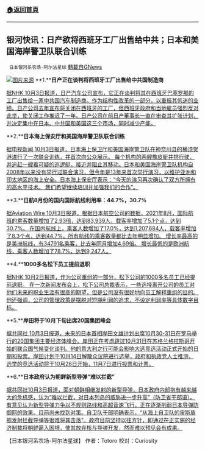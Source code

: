 ###  [:house:返回首頁](https://github.com/ourhimalayas/txt)
---


## 银河快讯：日产欲将西班牙工厂出售给中共；日本和美国海岸警卫队联合训练
` 日本银河系农场-阿尔法星球` [轉載自GNews](https://gnews.org/zh-hans/1572242/)

![](https://assets.gnews.org/wp-content/uploads/2021/10/图片1-10.png)[图片来源](https://china.kyodonews.net/)
**1.****日产正在谈判将西班牙工厂出售给中共国制造商**

[据NHK  10月3日报道，日产汽车公司宣布，它正在谈判将其在西班牙巴塞罗那的工厂出售给一家中共国汽车制造商。作为结构性改革的一部分，以重振其低迷的业绩。日产公司去年宣布将关闭在西班牙的工厂，但西班牙政府和当地雇员强烈反对此举，使关闭工作推迟了一年。日产公司在前日产董事长一直在审查其扩张计划，并决定集中在日本、中共国和美国这三个市场，同时减少产能。](https://www3.nhk.or.jp/news/html/20211003/k10013288801000.html?utm_int=news-business_contents_news-main_002)

**2.****日本海上保安厅和美国海岸警卫队联合训练**

[据电视新闻 10月3日报道，日本海上保卫厅和美国海岸警卫队在神奈川县的横须贺港进行了一次联合训练，并首次向公众展示。 每个机构的两艘橡皮艇并排行驶，并追赶一艘看可疑的巡逻艇，接近并阻止其移动。日本和美国海岸警卫队机构自2008年以来没有举行过联合演习，但今年是13年来首次举行演习，以维护亚洲和印太地区的海上安全。日本海上保安厅表示：“今天的演习再次确认了双方所拥有的高水平技术。 我们希望继续培训并加强我们的合作”。](https://news.yahoo.co.jp/articles/e199e4b23c17465be532993991317fa6282f3fd5)

**3.****日航8月份的国内国际航线利用率：44.7%，30.7%**

[据Aviation Wire 10月3日报道，根据日本航空公司的数据，2021年8月，国际航班的乘客数量增加了2.93倍，达到83,939人，载客率增加了5.1个点，达到30.7%。 在国内航线上，乘客人数增加了17.0%，达到1,207,684人，载客率增加了8.3个点，达到44.7%。所有航线的乘客数量都比去年明显增加。 增长率最高的是美洲航线，有34791名乘客，比去年同月增加4.69倍。 增长最低的是欧洲航线，乘客人数增加了78.7%，达到9,247人。](https://news.yahoo.co.jp/articles/595dd81635364cd2afe26f7ed9ddf02063e87cd0)

**4.****1000多名松下员工提前退职**

[据NHK  10月2日报道，作为公司重组的一部分，松下公司的1000多名员工已经提前退职。 在一次新闻发布会上，松下公司总裁表示，一些选择离开公司的员工对他们未来的职业生涯有很高的期望，但是公司没有很好地向员工解释重组的目的。他还强调，公司的管理政策是摆脱对短期利润的追求，不设定利润率等具体数字目标。](https://www3.nhk.or.jp/news/html/20211002/k10013287411000.html?utm_int=all_side_business-ranking_001)

**5.****岸田将于10月下旬出席20国集团峰会**

[据共同社 10月3日报道，未来的日本首相岸田文雄计划出席10月30-31日在罗马举行的20国集团主要经济体峰会。岸田正在考虑跳过10月31日在苏格兰格拉斯哥开始的联合国气候变化谈判。他的意大利之行可能会影响大选竞选活动正式开始的日期和投票。岸田计划于10月14日解散众议院进行选举，政府和执政党人士推测，选举的竞选活动将于10月26日开始，11月7日进行投票和计票。](https://english.kyodonews.net/news/2021/10/863bcb59be30-update1-japans-kishida-to-attend-g-20-summit-in-late-oct-govt-source.html)

**6.****日本政府认为朝鲜新型导弹“难以拦截”**

[据共同社10月3日报道，面对朝鲜相继发射的新型导弹，日本政府内部抱有越来越大的危机感，认为“难以拦截，对日本列岛的威胁进一步升高”（防卫省干部语）。有意见认为新型导弹力争以不规则路线和高超音速飞行，正在逐渐削弱日本导弹防御网的效果。目前尚未找到对策。自卫队干部明确表示，“从海上自卫队的宙斯盾舰发射拦截导弹等很难将其击落”。政府目前坚持以往方针，即通过在正实施的经济制裁将朝鲜逼入困境，使其放弃核与导弹开发，然而难以预见会有成果。](https://tchina.kyodonews.net/news/2021/10/774207cacde9.html)

【日本银河系农场-阿尔法星球】
作者：Totoro
校对：Curiosity
